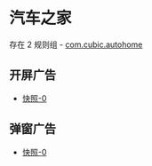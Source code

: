 # 汽车之家

存在 2 规则组 - [com.cubic.autohome](/src/apps/com.cubic.autohome.ts)

## 开屏广告

- [快照-0](https://i.gkd.li/import/12660744)

## 弹窗广告

- [快照-0](https://i.gkd.li/import/12836324)

